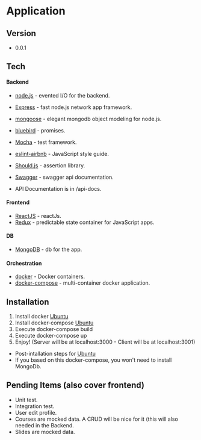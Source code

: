 # Application

## Version
* 0.0.1

## Tech
#### Backend
* [node.js](https://nodejs.org/) - evented I/O for the backend.
* [Express](http://expressjs.com/) - fast node.js network app framework.
* [mongoose](http://mongoosejs.com/) - elegant mongodb object modeling for node.js.
* [bluebird](http://bluebirdjs.com/docs/getting-started.html) - promises.
* [Mocha](https://mochajs.org/) - test framework.
* [eslint-airbnb](https://github.com/airbnb/javascript) - JavaScript style guide.
* [Should.js](https://shouldjs.github.io/) - assertion library.
* [Swagger](https://swagger.io/) - swagger api documentation.

* API Documentation is in /api-docs.

#### Frontend
* [ReactJS](https://reactjs.org/) - reactJs.
* [Redux](https://redux.js.org/) - predictable state container for JavaScript apps.

#### DB
* [MongoDB](https://www.mongodb.com/) - db for the app.

#### Orchestration
* [docker](https://www.docker.com/) - Docker containers.
* [docker-compose](https://docs.docker.com/compose/) - multi-container docker application. 

## Installation
1. Install docker [Ubuntu](https://docs.docker.com/engine/installation/linux/docker-ce/ubuntu/)
2. Install docker-compose [Ubuntu](https://docs.docker.com/compose/install/#install-compose)
3. Execute docker-compose build
4. Execute docker-compose up
5. Enjoy! (Server will be at localhost:3000 - Client will be at localhost:3001)

* Post-intallation steps for [Ubuntu](https://docs.docker.com/engine/installation/linux/linux-postinstall/)
* If you based on this docker-compose, you won't need to install MongoDb.

## Pending Items (also cover frontend)
* Unit test.
* Integration test.
* User edit profile.
* Courses are mocked data. A CRUD will be nice for it (this will also needed in the Backend.
* Slides are mocked data.
